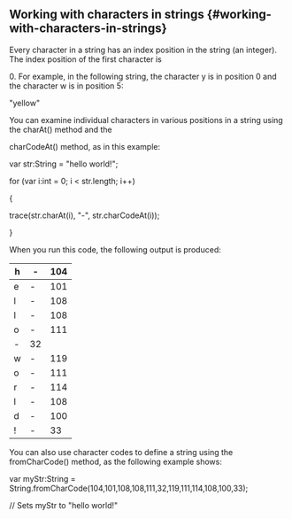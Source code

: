 ## Working with characters in strings {#working-with-characters-in-strings}

Every character in a string has an index position in the string (an integer). The index position of the first character is

0\. For example, in the following string, the character y is in position 0 and the character w is in position 5:

&quot;yellow&quot;

You can examine individual characters in various positions in a string using the charAt() method and the

charCodeAt() method, as in this example:

var str:String = &quot;hello world!&quot;;

for (var i:int = 0; i &lt; str.length; i++)

{

trace(str.charAt(i), &quot;-&quot;, str.charCodeAt(i));

}

When you run this code, the following output is produced:

| h | - | 104 |
| --- | --- | --- |
| e | - | 101 |
| l | - | 108 |
| l | - | 108 |
| o | - | 111 |
| - | 32 |  |
| w | - | 119 |
| o | - | 111 |
| r | - | 114 |
| l | - | 108 |
| d | - | 100 |
| ! | - | 33 |

You can also use character codes to define a string using the fromCharCode() method, as the following example shows:

var myStr:String = String.fromCharCode(104,101,108,108,111,32,119,111,114,108,100,33);

// Sets myStr to &quot;hello world!&quot;